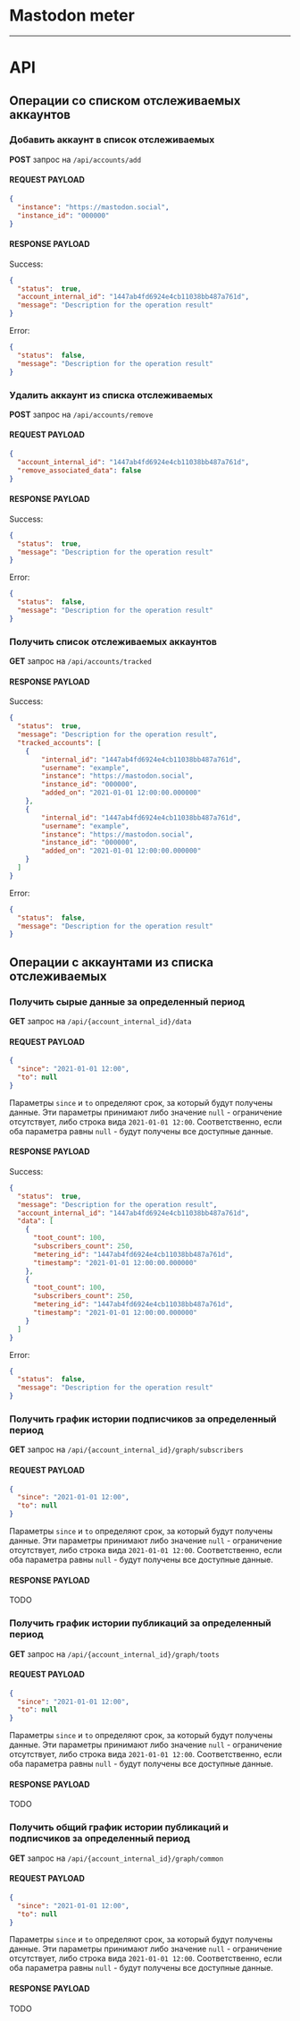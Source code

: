 # Mastodon meter

---

# API

## Операции со списком отслеживаемых аккаунтов

### Добавить аккаунт в список отслеживаемых
**POST** запрос на `/api/accounts/add`

#### REQUEST PAYLOAD
```json
{
  "instance": "https://mastodon.social",
  "instance_id": "000000"
}
```

#### RESPONSE PAYLOAD
Success:
```json
{
  "status":  true,
  "account_internal_id": "1447ab4fd6924e4cb11038bb487a761d",
  "message": "Description for the operation result"
}
```

Error:
```json
{
  "status":  false,
  "message": "Description for the operation result"
}
```


### Удалить аккаунт из списка отслеживаемых
**POST** запрос на `/api/accounts/remove`

#### REQUEST PAYLOAD
```json
{
  "account_internal_id": "1447ab4fd6924e4cb11038bb487a761d",
  "remove_associated_data": false
}
```

#### RESPONSE PAYLOAD
Success:
```json
{
  "status":  true,
  "message": "Description for the operation result"
}
```

Error:
```json
{
  "status":  false,
  "message": "Description for the operation result"
}
```

### Получить список отслеживаемых аккаунтов
**GET** запрос на `/api/accounts/tracked`

#### RESPONSE PAYLOAD
Success:
```json
{
  "status":  true,
  "message": "Description for the operation result",
  "tracked_accounts": [
    {
        "internal_id": "1447ab4fd6924e4cb11038bb487a761d",
        "username": "example",
        "instance": "https://mastodon.social",
        "instance_id": "000000",
        "added_on": "2021-01-01 12:00:00.000000"
    },
    {
        "internal_id": "1447ab4fd6924e4cb11038bb487a761d",
        "username": "example",
        "instance": "https://mastodon.social",
        "instance_id": "000000",
        "added_on": "2021-01-01 12:00:00.000000"
    }
  ]
}
```

Error:
```json
{
  "status":  false,
  "message": "Description for the operation result"
}
```

## Операции с аккаунтами из списка отслеживаемых

### Получить сырые данные за определенный период
**GET** запрос на `/api/{account_internal_id}/data`
#### REQUEST PAYLOAD
```json
{
  "since": "2021-01-01 12:00",
  "to": null
}
```

Параметры `since` и `to` определяют срок, за который будут получены данные. Эти параметры принимают либо значение 
`null` - ограничение отсутствует, либо строка вида `2021-01-01 12:00`. Соответственно, если оба параметра равны 
`null` - будут получены все доступные данные.

#### RESPONSE PAYLOAD
Success:
```json
{
  "status":  true,
  "message": "Description for the operation result",
  "account_internal_id": "1447ab4fd6924e4cb11038bb487a761d",
  "data": [
    {
      "toot_count": 100,
      "subscribers_count": 250,
      "metering_id": "1447ab4fd6924e4cb11038bb487a761d",
      "timestamp": "2021-01-01 12:00:00.000000"
    },
    {
      "toot_count": 100,
      "subscribers_count": 250,
      "metering_id": "1447ab4fd6924e4cb11038bb487a761d",
      "timestamp": "2021-01-01 12:00:00.000000"
    }
  ]
}
```

Error:
```json
{
  "status":  false,
  "message": "Description for the operation result"
}
```

### Получить график истории подписчиков за определенный период
**GET** запрос на `/api/{account_internal_id}/graph/subscribers`
#### REQUEST PAYLOAD
```json
{
  "since": "2021-01-01 12:00",
  "to": null
}
```

Параметры `since` и `to` определяют срок, за который будут получены данные. Эти параметры принимают либо значение 
`null` - ограничение отсутствует, либо строка вида `2021-01-01 12:00`. Соответственно, если оба параметра равны 
`null` - будут получены все доступные данные.

#### RESPONSE PAYLOAD
TODO

### Получить график истории публикаций за определенный период
**GET** запрос на `/api/{account_internal_id}/graph/toots`
#### REQUEST PAYLOAD
```json
{
  "since": "2021-01-01 12:00",
  "to": null
}
```

Параметры `since` и `to` определяют срок, за который будут получены данные. Эти параметры принимают либо значение 
`null` - ограничение отсутствует, либо строка вида `2021-01-01 12:00`. Соответственно, если оба параметра равны 
`null` - будут получены все доступные данные.

#### RESPONSE PAYLOAD
TODO

### Получить общий график истории публикаций и подписчиков за определенный период
**GET** запрос на `/api/{account_internal_id}/graph/common`
#### REQUEST PAYLOAD
```json
{
  "since": "2021-01-01 12:00",
  "to": null
}
```

Параметры `since` и `to` определяют срок, за который будут получены данные. Эти параметры принимают либо значение 
`null` - ограничение отсутствует, либо строка вида `2021-01-01 12:00`. Соответственно, если оба параметра равны 
`null` - будут получены все доступные данные.

#### RESPONSE PAYLOAD
TODO
